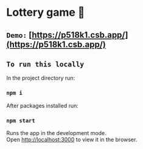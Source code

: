 # Lottery game :rocket:

## `Demo:` [https://p518k1.csb.app/](https://p518k1.csb.app/)

## `To run this locally`
In the project directory run:
### `npm i`
After packages installed run:
### `npm start`

Runs the app in the development mode.\
Open [http://localhost:3000](http://localhost:3000) to view it in the browser.

